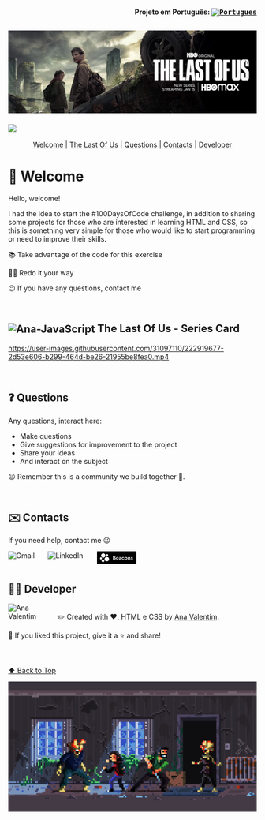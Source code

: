 <div align="right">

#### Projeto em Português: <kbd>[<img title="Portugues" alt="Portugues" src="https://img.icons8.com/color/48/000000/brazil.png" width="22">](https://github.com/AnaProgramando/the_last_of_us_card/blob/e8e9799c767e9bcb4fdca01bb80a63a8b7953936/README.md)</kbd>

</div>

![banner the last of us card](https://github.com/AnaProgramando/the_last_of_us_card/blob/b45056c292b651544207167c6957a382390a6139/banner_the_last_of_us_card.png)
----

<img src="https://img.shields.io/static/v1?label=Status&message=complete&color=32CD32&style=for-the-badge"/>

<p align="center">
 <a href="#-welcome">Welcome</a> | 
 <a href="#-the-last-of-us---series-card">The Last Of Us</a> | 
 <a href="#-questions">Questions</a> | 
 <a href="#%EF%B8%8F-contacts">Contacts</a> | 
 <a href="#%EF%B8%8F-developer">Developer</a>
</p>

# 🤗 Welcome

Hello, welcome!

I had the idea to start the #100DaysOfCode challenge, in addition to sharing some projects for those who are interested in learning HTML and CSS, so this is something very simple for those who would like to start programming or need to improve their skills.

📚 Take advantage of the code for this exercise

👩‍💻 Redo it your way

😉 If you have any questions, contact me

<br>

## <img align="center" alt="Ana-JavaScript" height="40" src="https://hbomax-images.warnermediacdn.com/2022-12/01_13.png?host=wme-hbomax-drupal-prod.s3.amazonaws.com"> The Last Of Us - Series Card

https://user-images.githubusercontent.com/31097110/222919677-2d53e606-b299-464d-be26-21955be8fea0.mp4

<br>

## ❓ Questions

Any questions, interact here:
   * Make questions
   * Give suggestions for improvement to the project
   * Share your ideas
   * And interact on the subject

😉 Remember this is a community we build together 💪.

<br>

## ✉️ Contacts

If you need help, contact me 😉

[<img align="left" alt="Gmail" width="80px" src="https://img.shields.io/badge/Gmail-D14836?style=for-the-badge&logo=gmail&logoColor=white"/>](mailto:anabe.valentim@gmail.com)
[<img align="left" alt="LinkedIn" width="100px" src="https://img.shields.io/badge/LinkedIn-0077B5?style=for-the-badge&logo=linkedin&logoColor=white"/>](https://www.linkedin.com/in/ana-beatriz-valentim)
[<img align="left" alt="Beacons" width="80px" src="https://github.com/AnaProgramando/AnaProgramando/blob/31ac40741768033915a37ec0f949984bf6aad2d1/beacons_logo.png"/>](https://beacons.page/anaprogramando)

<br><br>

## 🙋‍♀️ Developer

<div>
  <img align="left" alt="Ana Valentim" width="100px" src="https://avatars.githubusercontent.com/u/31097110?v=4"/>
</div>

<br>
✏️ Created with ❤️, HTML e CSS by <a href="https://github.com/AnaProgramando">Ana Valentim</a>.

💙 If you liked this project, give it a ⭐ and share!


<br><br>
[⬆ Back to Top](https://github.com/AnaProgramando/the_last_of_us_card/blob/main/README-us.md#) <br>

 <div>
  <img align="center" alt="Pixel-Art" width="1000px" src="https://github.com/AnaProgramando/the_last_of_us_card/blob/31729fcb09b823eb1241f8b21269f620ec41f37a/Last%20of%20Us%20Pixel%20Art.png"/>
</div>
